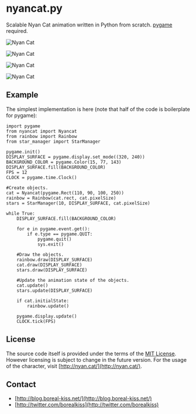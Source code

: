 # nyancat.py

Scalable Nyan Cat animation written in Python from scratch. [pygame](http://www.pygame.org/) required.

![Nyan Cat](/borealkiss/nyancat.py/raw/master/animation_examples/nyancat.gif)

![Nyan Cat](/borealkiss/nyancat.py/raw/master/animation_examples/cat.gif)
	
![Nyan Cat](/borealkiss/nyancat.py/raw/master/animation_examples/rainbow.gif)
	
![Nyan Cat](/borealkiss/nyancat.py/raw/master/animation_examples/stars.gif)

## Example

The simplest implementation is here (note that half of the code is boilerplate for pygame):

	import pygame
	from nyancat import Nyancat
	from rainbow import Rainbow
	from star_manager import StarManager

	pygame.init()
	DISPLAY_SURFACE = pygame.display.set_mode((320, 240))
	BACKGROUND_COLOR = pygame.Color(15, 77, 143)
	DISPLAY_SURFACE.fill(BACKGROUND_COLOR)
	FPS = 12
	CLOCK = pygame.time.Clock()
	
	#Create objects.
	cat = Nyancat(pygame.Rect(110, 90, 100, 250))
	rainbow = Rainbow(cat.rect, cat.pixelSize)
	stars = StarManager(10, DISPLAY_SURFACE, cat.pixelSize)

	while True:
		DISPLAY_SURFACE.fill(BACKGROUND_COLOR)
		
		for e in pygame.event.get():
			if e.type == pygame.QUIT:
				pygame.quit()
				sys.exit()
		
		#Draw the objects. 
		rainbow.draw(DISPLAY_SURFACE)
		cat.draw(DISPLAY_SURFACE)
		stars.draw(DISPLAY_SURFACE)
		
		#Update the animation state of the objects.
		cat.update()
		stars.update(DISPLAY_SURFACE)
		
		if cat.initialState:
			rainbow.update()
		
		pygame.display.update()
		CLOCK.tick(FPS)

## License

The source code itself is provided under the terms of the [MIT License](http://www.opensource.org/licenses/mit-license.php). However licensing is subject to change in the future version. For the usage of the character, visit [http://nyan.cat/](http://nyan.cat/).

## Contact

* [http://blog.boreal-kiss.net/](http://blog.boreal-kiss.net/)
* [http://twitter.com/borealkiss](http://twitter.com/borealkiss)